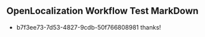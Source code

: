 ## OpenLocalization Workflow Test MarkDown
* b7f3ee73-7d53-4827-9cdb-50f766808981 thanks!

<!--HONumber=Jul16_HO2-->


